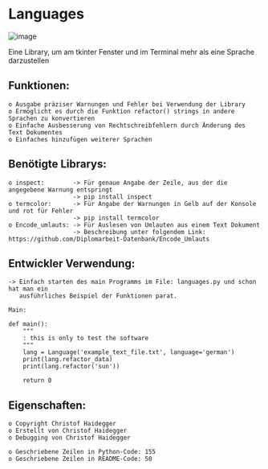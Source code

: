 # Languages
![image](https://user-images.githubusercontent.com/87471423/127837904-aa31c64f-ab59-4ca8-aef3-01c12f8b5212.png)



Eine Library, um am tkinter Fenster und im Terminal mehr als eine Sprache darzustellen

## Funktionen:
    o Ausgabe präziser Warnungen und Fehler bei Verwendung der Library
    o Ermöglicht es durch die Funktion refactor() strings in andere Sprachen zu konvertieren
    o Einfache Ausbesserung von Rechtschreibfehlern durch Änderung des Text Dokumentes
    o Einfaches hinzufügen weiterer Sprachen


## Benötigte Librarys:
    o inspect:        -> Für genaue Angabe der Zeile, aus der die angegebene Warnung entspringt
                      -> pip install inspect
    o termcolor:      -> Für Angabe der Warnungen in Gelb auf der Konsole und rot für Fehler
                      -> pip install termcolor
    o Encode_umlauts: -> Für Auslesen von Umlauten aus einem Text Dokument
                      -> Beschreibung unter folgendem Link: https://github.com/Diplomarbeit-Datenbank/Encode_Umlauts


## Entwickler Verwendung:
    -> Einfach starten des main Programms im File: languages.py und schon hat man ein
       ausführliches Beispiel der Funktionen parat.
    
    Main:
    
    def main():
        """
        : this is only to test the software
        """
        lang = Language('example_text_file.txt', language='german')
        print(lang.refactor_data)
        print(lang.refactor('sun'))

        return 0

## Eigenschaften:
    o Copyright Christof Haidegger
    o Erstellt von Christof Haidegger
    o Debugging von Christof Haidegger
    
    o Geschriebene Zeilen in Python-Code: 155
    o Geschriebene Zeilen in README-Code: 50
    
                      
    
